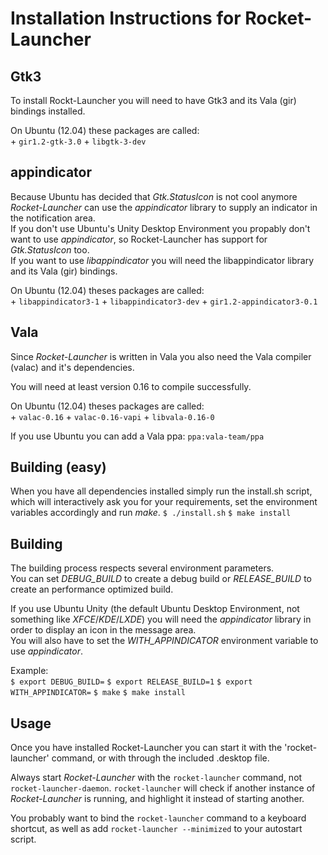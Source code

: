 Installation Instructions for Rocket-Launcher  
=============================================  

Gtk3
----


To install Rockt-Launcher you will need to have Gtk3 and its Vala (gir) bindings installed.

On Ubuntu (12.04) these packages are called:  
    + ``gir1.2-gtk-3.0``
    + ``libgtk-3-dev``



appindicator
------------

Because Ubuntu has decided that *Gtk.StatusIcon* is not cool anymore *Rocket-Launcher* can use the *appindicator* library to supply an indicator in the notification area.  
If you don't use Ubuntu's Unity Desktop Environment you propably don't want to use *appindicator*, so Rocket-Launcher has support for *Gtk.StatusIcon* too.  
If you want to use *libappindicator* you will need the libappindicator library and its Vala (gir) bindings.

On Ubuntu (12.04) theses packages are called:  
    + ``libappindicator3-1``
    + ``libappindicator3-dev``
    + ``gir1.2-appindicator3-0.1``



Vala
----

Since *Rocket-Launcher* is written in Vala you also need the Vala compiler (valac) and it's dependencies.

You will need at least version 0.16 to compile successfully.

On Ubuntu (12.04) theses packages are called:  
    + ``valac-0.16``
    + ``valac-0.16-vapi``
    + ``libvala-0.16-0``

If you use Ubuntu you can add a Vala ppa:
``ppa:vala-team/ppa``



Building (easy)
---------------

When you have all dependencies installed simply run the install.sh script, which will interactively ask you for your requirements, set the environment variables accordingly and run *make*.
    ```$ ./install.sh```
    ```$ make install```

Building
--------

The building process respects several environment parameters.  
You can set *DEBUG_BUILD* to create a debug build or *RELEASE_BUILD* to create an performance optimized build.  

If you use Ubuntu Unity (the default Ubuntu Desktop Environment, not something like *XFCE*/*KDE*/*LXDE*) you will need the *appindicator* library in order to display an icon in the message area.  
You will also have to set the *WITH_APPINDICATOR* environment variable to use *appindicator*.

Example:  
```$ export DEBUG_BUILD=```
```$ export RELEASE_BUILD=1```
```$ export WITH_APPINDICATOR=```
```$ make```
```$ make install```


Usage
-----

Once you have installed Rocket-Launcher you can start it with the 'rocket-launcher' command, or with through the included .desktop file.

Always start *Rocket-Launcher* with the ```rocket-launcher``` command, not ```rocket-launcher-daemon```.
```rocket-launcher``` will check if another instance of *Rocket-Launcher* is running, and highlight it instead of starting another.

You probably want to bind the ```rocket-launcher``` command to a keyboard shortcut, as well as add ```rocket-launcher --minimized``` to your autostart script.

